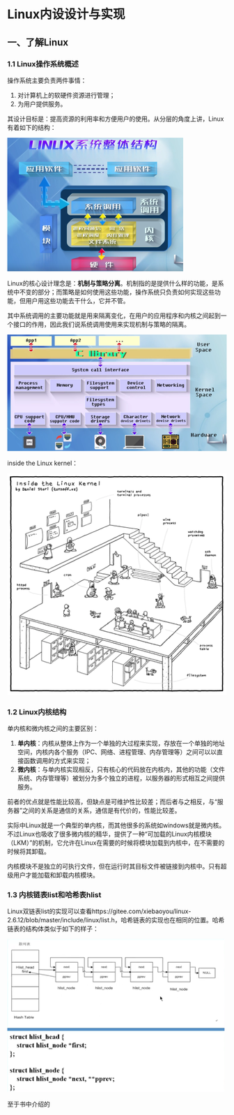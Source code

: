 # Linux内设设计与实现

## 一、了解Linux

### 1.1 Linux操作系统概述

操作系统主要负责两件事情：

1. 对计算机上的软硬件资源进行管理；
2. 为用户提供服务。

其设计目标是：提高资源的利用率和方便用户的使用。从分层的角度上讲，Linux有着如下的结构：

<img src="image/Snipaste_2021-08-02_20-15-38.png" alt="Snipaste_2021-08-02_20-15-38" style="zoom: 50%;" />

Linux的核心设计理念是：**机制与策略分离**。机制指的是提供什么样的功能，是系统中不变的部分；而策略是如何使用这些功能，操作系统只负责如何实现这些功能，但用户用这些功能去干什么，它并不管。

其中系统调用的主要功能就是用来隔离变化，在用户的应用程序和内核之间起到一个接口的作用，因此我们说系统调用使用来实现机制与策略的隔离。

<img src="image/Snipaste_2021-08-02_20-22-44.png" alt="Snipaste_2021-08-02_20-22-44" style="zoom:65%;" />

inside  the Linux kernel：

<img src="image/1177386-0cda0bad9bf5e888.webp" alt="1177386-0cda0bad9bf5e888" style="zoom: 50%;" />



### 1.2 Linux内核结构

单内核和微内核之间的主要区别：

1. **单内核**：内核从整体上作为一个单独的大过程来实现，存放在一个单独的地址空间，内核内各个服务（IPC、网络、进程管理、内存管理等）之间可以以直接函数调用的方式来实现；
2. **微内核**：与单内核实现相反，只有核心的代码放在内核内，其他的功能（文件系统、内存管理等）被划分为多个独立的进程，以服务器的形式相互之间提供服务。

前者的优点就是性能比较高，但缺点是可维护性比较差；而后者与之相反，与“服务器”之间的关系是通信的关系，通信是有代价的，性能比较差。

实际中Linux就是一个典型的单内核，而其他很多的系统如windows就是微内核。不过Linux也吸收了很多微内核的精华，提供了一种“可加载的Linux内核模块（LKM）”的机制，它允许在Linux在需要的时候将模块加载到内核中，在不需要的时候将其卸载。

内核模块不是独立的可执行文件，但在运行时其目标文件被链接到内核中。只有超级用户才能加载和卸载内核模块。



### 1.3 内核链表list和哈希表hlist

Linux双链表list的实现可以查看https://gitee.com/xiebaoyou/linux-2.6.12/blob/master/include/linux/list.h，哈希链表的实现也在相同的位置。哈希链表的结构体类似于如下的样子：

<img src="image/Snipaste_2021-08-02_22-03-30.png" alt="Snipaste_2021-08-02_22-03-30" style="zoom:65%;" />

至于书中介绍的